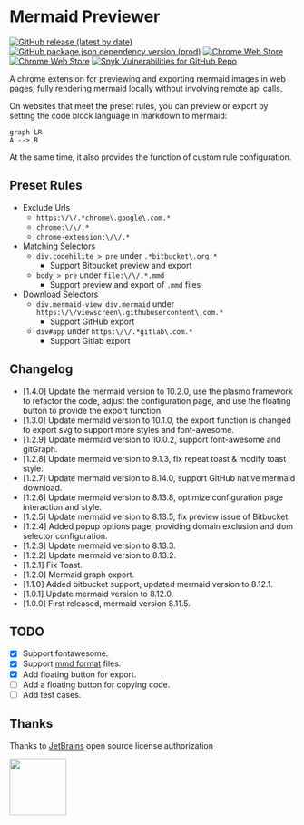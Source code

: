 # Mermaid Previewer

[![GitHub release (latest by date)](https://img.shields.io/github/v/release/zephyraft/mermaid-previewer)](https://github.com/zephyraft/mermaid-previewer/releases)
[![GitHub package.json dependency version (prod)](https://img.shields.io/github/package-json/dependency-version/zephyraft/mermaid-previewer/mermaid)](https://github.com/mermaid-js/mermaid)
[![Chrome Web Store](https://img.shields.io/chrome-web-store/v/oidjnlhbegipkcklbdfnbkikplpghfdl)](https://chrome.google.com/webstore/detail/mermaid-previewer/oidjnlhbegipkcklbdfnbkikplpghfdl)
[![Chrome Web Store](https://img.shields.io/chrome-web-store/users/oidjnlhbegipkcklbdfnbkikplpghfdl)](https://chrome.google.com/webstore/detail/mermaid-previewer/oidjnlhbegipkcklbdfnbkikplpghfdl)
[![Snyk Vulnerabilities for GitHub Repo](https://img.shields.io/snyk/vulnerabilities/github/zephyraft/mermaid-previewer)](https://github.com/zephyraft/mermaid-previewer/security)

A chrome extension for previewing and exporting mermaid images in web pages, fully rendering mermaid locally without involving remote api calls.

On websites that meet the preset rules, you can preview or export by setting the code block language in markdown to mermaid:
```mermaid
graph LR
A --> B
```

At the same time, it also provides the function of custom rule configuration.

## Preset Rules

- Exclude Urls
  - `https:\/\/.*chrome\.google\.com.*`
  - `chrome:\/\/.*`
  - `chrome-extension:\/\/.*`
- Matching Selectors
  - `div.codehilite > pre` under `.*bitbucket\.org.*`
    - Support Bitbucket preview and export
  - `body > pre` under `file:\/\/.*.mmd`
    - Support preview and export of `.mmd` files
- Download Selectors
  - `div.mermaid-view div.mermaid` under `https:\/\/viewscreen\.githubusercontent\.com.*`
    - Support GitHub export
  - `div#app` under `https:\/\/.*gitlab\.com.*`
    - Support Gitlab export

## Changelog
- [1.4.0] Update the mermaid version to 10.2.0, use the plasmo framework to refactor the code, adjust the configuration page, and use the floating button to provide the export function.
- [1.3.0]  Update mermaid version to 10.1.0, the export function is changed to export svg to support more styles and font-awesome.
- [1.2.9]  Update mermaid version to 10.0.2, support font-awesome and gitGraph.
- [1.2.8]  Update mermaid version to 9.1.3, fix repeat toast & modify toast style.
- [1.2.7]  Update mermaid version to 8.14.0, support GitHub native mermaid download.
- [1.2.6]  Update mermaid version to 8.13.8, optimize configuration page interaction and style.
- [1.2.5]  Update mermaid version to 8.13.5, fix preview issue of Bitbucket.
- [1.2.4]  Added popup options page, providing domain exclusion and dom selector configuration.
- [1.2.3]  Update mermaid version to 8.13.3.
- [1.2.2]  Update mermaid version to 8.13.2.
- [1.2.1]  Fix Toast.
- [1.2.0]  Mermaid graph export.
- [1.1.0]  Added bitbucket support, updated mermaid version to 8.12.1.
- [1.0.1]  Update mermaid version to 8.12.0.
- [1.0.0]  First released, mermaid version 8.11.5.

## TODO

- [x] Support fontawesome.
- [x] Support [mmd format](https://github.com/mermaid-js/mermaid-cli) files.
- [x] Add floating button for export.
- [ ] Add a floating button for copying code.
- [ ] Add test cases.

## Thanks
Thanks to [JetBrains](https://www.jetbrains.com/?from=ferry) open source license authorization
<p>
 <a href="https://www.jetbrains.com/?from=ferry">
   <img height="100" src="https://www.jetbrains.com/company/brand/img/logo6.svg" alt="">
 </a>
</p>
